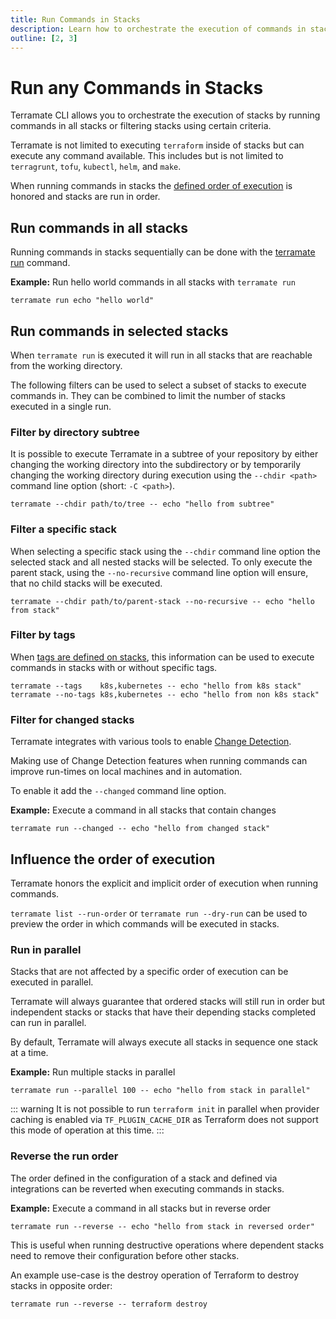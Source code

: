 ```yaml
---
title: Run Commands in Stacks
description: Learn how to orchestrate the execution of commands in stacks with the terramate run command.
outline: [2, 3]
---
```


# Run any Commands in Stacks

Terramate CLI allows you to orchestrate the execution of stacks by running
commands in all stacks or filtering stacks using certain criteria.

Terramate is not limited to executing `terraform` inside of stacks but can execute any command available. This includes but is not limited to `terragrunt`, `tofu`, `kubectl`, `helm`, and `make`.

When running commands in stacks the [defined order of execution](../stacks/configuration#explicit-order-of-execution) is honored and stacks are run in order.

## Run commands in all stacks

Running commands in stacks sequentially can be done with the
[terramate run](../cmdline/run.md) command.

**Example:** Run hello world commands in all stacks with `terramate run`

```hcl
terramate run echo "hello world"
```

## Run commands in selected stacks

When `terramate run` is executed it will run in all stacks that are reachable from the working directory.

The following filters can be used to select a subset of stacks to execute commands in. They can be combined to limit the number of stacks executed in a single run.

### Filter by directory subtree

It is possible to execute Terramate in a subtree of your repository by either changing the working directory into the subdirectory or by temporarily changing the working directory during execution using the `--chdir <path>` command line option (short: `-C <path>`).

```hcl
terramate --chdir path/to/tree -- echo "hello from subtree"
```

### Filter a specific stack

When selecting a specific stack using the `--chdir` command line option the selected stack and all nested stacks will be selected. To only execute the parent stack, using the `--no-recursive` command line option will ensure, that no child stacks will be executed.

```hcl
terramate --chdir path/to/parent-stack --no-recursive -- echo "hello from stack"
```

### Filter by tags

When [tags are defined on stacks](../stacks/configuration#tags), this information can be used to execute commands in stacks with or without specific tags.

```hcl
terramate --tags    k8s,kubernetes -- echo "hello from k8s stack"
terramate --no-tags k8s,kubernetes -- echo "hello from non k8s stack"
```

### Filter for changed stacks

Terramate integrates with various tools to enable [Change Detection](../change-detection/index.md).

Making use of Change Detection features when running commands can improve run-times on local machines and in automation.

To enable it add the `--changed` command line option.

**Example:** Execute a command in all stacks that contain changes

```hcl
terramate run --changed -- echo "hello from changed stack"
```

## Influence the order of execution

Terramate honors the explicit and implicit order of execution when running commands.

`terramate list --run-order` or `terramate run --dry-run` can be used to preview the order in which commands will be executed in stacks.

### Run in parallel

Stacks that are not affected by a specific order of execution can be executed in parallel.

Terramate will always guarantee that ordered stacks will still run in order but independent stacks or stacks that have their depending stacks completed can run in parallel.

By default, Terramate will always execute all stacks in sequence one stack at a time.

**Example:** Run multiple stacks in parallel

```hcl
terramate run --parallel 100 -- echo "hello from stack in parallel"
```

::: warning
It is not possible to run `terraform init` in parallel when provider caching is enabled via `TF_PLUGIN_CACHE_DIR` as Terraform does not support this mode of operation at this time.
:::

### Reverse the run order

The order defined in the configuration of a stack and defined via integrations can be reverted when executing commands in stacks.

**Example:** Execute a command in all stacks but in reverse order

```hcl
terramate run --reverse -- echo "hello from stack in reversed order"
```

This is useful when running destructive operations where dependent stacks need to remove their configuration before other stacks.

An example use-case is the destroy operation of Terraform to destroy stacks in opposite order:

```hcl
terramate run --reverse -- terraform destroy
```
